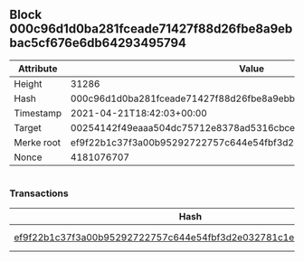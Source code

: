 ## Block 000c96d1d0ba281fceade71427f88d26fbe8a9ebbac5cf676e6db64293495794

Attribute | Value
--- | ---
Height | 31286
Hash | 000c96d1d0ba281fceade71427f88d26fbe8a9ebbac5cf676e6db64293495794
Timestamp | 2021-04-21T18:42:03+00:00
Target | 00254142f49eaaa504dc75712e8378ad5316cbcead634704b3734b6271167cc4
Merke root | ef9f22b1c37f3a00b95292722757c644e54fbf3d2e032781c1e048aa20ce587a
Nonce | 4181076707

```

```

### Transactions

Hash | Amount
--- | ---
[ef9f22b1c37f3a00b95292722757c644e54fbf3d2e032781c1e048aa20ce587a](ef9f22b1c37f3a00b95292722757c644e54fbf3d2e032781c1e048aa20ce587a.md) | 10.00000000 SKEPTI 
